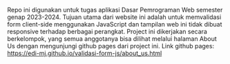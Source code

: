 Repo ini digunakan untuk tugas aplikasi Dasar Pemrograman Web semester genap 2023-2024. Tujuan utama dari website ini adalah untuk memvalidasi form client-side menggunakan JavaScript dan tampilan web ini tidak dibuat responsive terhadap berbagai perangkat.
Project ini dikerjakan secara berkelompok, yang semua anggotanya bisa dilihat melalui halaman About Us dengan mengunjungi github pages dari project ini. 
Link github pages: https://edi-mj.github.io/validasi-form-js/about_us.html
